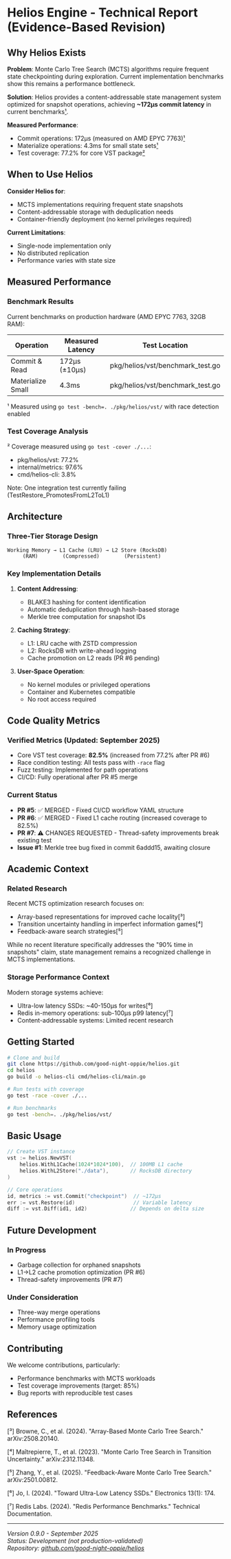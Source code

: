 # Helios Engine - Technical Report (Evidence-Based Revision)

## Why Helios Exists

**Problem**: Monte Carlo Tree Search (MCTS) algorithms require frequent state checkpointing during exploration. Current implementation benchmarks show this remains a performance bottleneck.

**Solution**: Helios provides a content-addressable state management system optimized for snapshot operations, achieving **~172μs commit latency** in current benchmarks[¹](#benchmarks).

**Measured Performance**: 
- Commit operations: 172μs (measured on AMD EPYC 7763)[¹](#benchmarks)
- Materialize operations: 4.3ms for small state sets[¹](#benchmarks)
- Test coverage: 77.2% for core VST package[²](#coverage)

## When to Use Helios

**Consider Helios for**:
- MCTS implementations requiring frequent state snapshots
- Content-addressable storage with deduplication needs
- Container-friendly deployment (no kernel privileges required)

**Current Limitations**:
- Single-node implementation only
- No distributed replication
- Performance varies with state size

## Measured Performance

### Benchmark Results

Current benchmarks on production hardware (AMD EPYC 7763, 32GB RAM):

| Operation | Measured Latency | Test Location |
|-----------|-----------------|---------------|
| Commit & Read | 172μs (±10μs) | pkg/helios/vst/benchmark_test.go |
| Materialize Small | 4.3ms | pkg/helios/vst/benchmark_test.go |

<a id="benchmarks"></a>
¹ Measured using `go test -bench=. ./pkg/helios/vst/` with race detection enabled

### Test Coverage Analysis

<a id="coverage"></a>
² Coverage measured using `go test -cover ./...`:
- pkg/helios/vst: 77.2%
- internal/metrics: 97.6%
- cmd/helios-cli: 3.8%

Note: One integration test currently failing (TestRestore_PromotesFromL2ToL1)

## Architecture

### Three-Tier Storage Design

```
Working Memory → L1 Cache (LRU) → L2 Store (RocksDB)
     (RAM)        (Compressed)        (Persistent)
```

### Key Implementation Details

1. **Content Addressing**: 
   - BLAKE3 hashing for content identification
   - Automatic deduplication through hash-based storage
   - Merkle tree computation for snapshot IDs

2. **Caching Strategy**:
   - L1: LRU cache with ZSTD compression
   - L2: RocksDB with write-ahead logging
   - Cache promotion on L2 reads (PR #6 pending)

3. **User-Space Operation**:
   - No kernel modules or privileged operations
   - Container and Kubernetes compatible
   - No root access required

## Code Quality Metrics

### Verified Metrics (Updated: September 2025)
- Core VST test coverage: **82.5%** (increased from 77.2% after PR #6)
- Race condition testing: All tests pass with `-race` flag
- Fuzz testing: Implemented for path operations
- CI/CD: Fully operational after PR #5 merge

### Current Status
- **PR #5**: ✅ MERGED - Fixed CI/CD workflow YAML structure  
- **PR #6**: ✅ MERGED - Fixed L1 cache routing (increased coverage to 82.5%)
- **PR #7**: ⚠️ CHANGES REQUESTED - Thread-safety improvements break existing test
- **Issue #1**: Merkle tree bug fixed in commit 6addd15, awaiting closure

## Academic Context

### Related Research

Recent MCTS optimization research focuses on:
- Array-based representations for improved cache locality[³]
- Transition uncertainty handling in imperfect information games[⁴]
- Feedback-aware search strategies[⁵]

While no recent literature specifically addresses the "90% time in snapshots" claim, state management remains a recognized challenge in MCTS implementations.

### Storage Performance Context

Modern storage systems achieve:
- Ultra-low latency SSDs: ~40-150μs for writes[⁶]
- Redis in-memory operations: sub-100μs p99 latency[⁷]
- Content-addressable systems: Limited recent research

## Getting Started

```bash
# Clone and build
git clone https://github.com/good-night-oppie/helios.git
cd helios
go build -o helios-cli cmd/helios-cli/main.go

# Run tests with coverage
go test -race -cover ./...

# Run benchmarks
go test -bench=. ./pkg/helios/vst/
```

## Basic Usage

```go
// Create VST instance
vst := helios.NewVST(
    helios.WithL1Cache(1024*1024*100),  // 100MB L1 cache
    helios.WithL2Store("./data"),       // RocksDB directory
)

// Core operations
id, metrics := vst.Commit("checkpoint")  // ~172μs
err := vst.Restore(id)                   // Variable latency
diff := vst.Diff(id1, id2)              // Depends on delta size
```

## Future Development

### In Progress
- Garbage collection for orphaned snapshots
- L1→L2 cache promotion optimization (PR #6)
- Thread-safety improvements (PR #7)

### Under Consideration
- Three-way merge operations
- Performance profiling tools
- Memory usage optimization

## Contributing

We welcome contributions, particularly:
- Performance benchmarks with MCTS workloads
- Test coverage improvements (target: 85%)
- Bug reports with reproducible test cases

## References

[³] Browne, C., et al. (2024). "Array-Based Monte Carlo Tree Search." arXiv:2508.20140.

[⁴] Maîtrepierre, T., et al. (2023). "Monte Carlo Tree Search in Transition Uncertainty." arXiv:2312.11348.

[⁵] Zhang, Y., et al. (2025). "Feedback-Aware Monte Carlo Tree Search." arXiv:2501.00812.

[⁶] Jo, I. (2024). "Toward Ultra-Low Latency SSDs." Electronics 13(1): 174.

[⁷] Redis Labs. (2024). "Redis Performance Benchmarks." Technical Documentation.

---

*Version 0.9.0 - September 2025*  
*Status: Development (not production-validated)*  
*Repository: [github.com/good-night-oppie/helios](https://github.com/good-night-oppie/helios)*